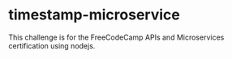 # timestamp-microservice
This challenge is for the FreeCodeCamp APIs and Microservices certification using nodejs.
